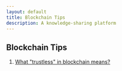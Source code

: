 ```yaml
---
layout: default
title: Blockchain Tips
description: A knowledge-sharing platform
---
```


## Blockchain Tips

1. [What "trustless" in blockchain means?](tip1.md)
